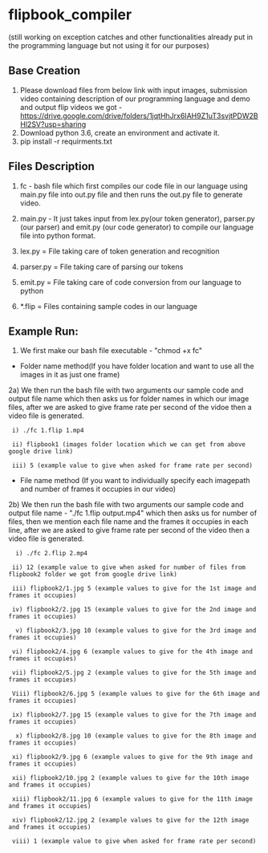 # flipbook_compiler 
(still working on exception catches and other functionalities already put in the programming language but not using it for our purposes)

## Base Creation

1) Please download files from below link with input images, submission video containing description of our programming language and demo and output flip videos we got - https://drive.google.com/drive/folders/1jqtHhJrx6IAH9Z1uT3svjtPDW2BHl2SV?usp=sharing
2) Download python 3.6, create an environment and activate it.
3) pip install -r requirments.txt

## Files Description 

1) fc - bash file which first compiles our code file in our language using main.py file into out.py file and then runs the out.py file to generate video.

2) main.py - It just takes input from lex.py(our token generator), parser.py (our parser) and emit.py (our code generator) to compile our language file into python format.

3) lex.py = File taking care of token generation and recognition

4) parser.py = File taking care of parsing our tokens

5) emit.py = File taking care of code conversion from our language to python

6) *.flip = Files containing sample codes in our language

## Example Run: 

1) We first make our bash file executable - "chmod +x fc"

- Folder name method(If you have folder location and want to use all the images in it as just one frame)

2a) We then run the bash file with two arguments our sample code and output file name which then asks us for folder names in which our image files, after we are asked to give frame rate per second of the vidoe then a video file is generated.

     i) ./fc 1.flip 1.mp4   

     ii) flipbook1 (images folder location which we can get from above google drive link)
     
     iii) 5 (example value to give when asked for frame rate per second)

- File name method (If you want to individually specify each imagepath and number of frames it occupies in our video) 

2b) We then run the bash file with two arguments our sample code and output file name - "./fc 1.flip output.mp4" which then asks us for number of files, then we mention each file name and the frames it occupies in each line, after we are asked to give frame rate per second of the video then a video file is generated.

      i) ./fc 2.flip 2.mp4   

     ii) 12 (example value to give when asked for number of files from flipbook2 folder we got from google drive link)
     
     iii) flipbook2/1.jpg 5 (example values to give for the 1st image and frames it occupies)
     
     iv) flipbook2/2.jpg 15 (example values to give for the 2nd image and frames it occupies)
     
      v) flipbook2/3.jpg 10 (example values to give for the 3rd image and frames it occupies)
      
     vi) flipbook2/4.jpg 6 (example values to give for the 4th image and frames it occupies)
     
     vii) flipbook2/5.jpg 2 (example values to give for the 5th image and frames it occupies)
     
     Viii) flipbook2/6.jpg 5 (example values to give for the 6th image and frames it occupies)
     
     ix) flipbook2/7.jpg 15 (example values to give for the 7th image and frames it occupies)
     
      x) flipbook2/8.jpg 10 (example values to give for the 8th image and frames it occupies)
      
     xi) flipbook2/9.jpg 6 (example values to give for the 9th image and frames it occupies)
     
     xii) flipbook2/10.jpg 2 (example values to give for the 10th image and frames it occupies)
     
     xiii) flipbook2/11.jpg 6 (example values to give for the 11th image and frames it occupies)
     
     xiv) flipbook2/12.jpg 2 (example values to give for the 12th image and frames it occupies)
     
     viii) 1 (example value to give when asked for frame rate per second)


